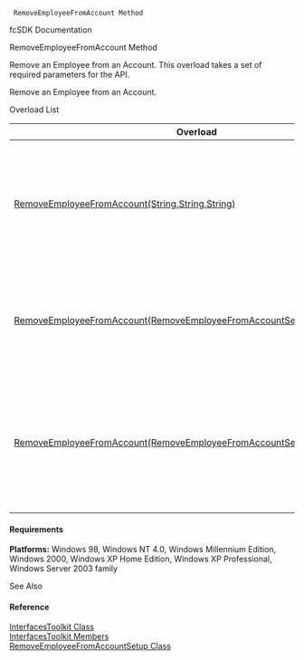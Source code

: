﻿     RemoveEmployeeFromAccount Method                                                   

fcSDK Documentation

RemoveEmployeeFromAccount Method

Remove an Employee from an Account. This overload takes a set of required parameters for the API.

Remove an Employee from an Account.

Overload List

| Overload | Description |
| --- | --- |
| [RemoveEmployeeFromAccount(String,String,String)](FChoice.Toolkits.Clarify~FChoice.Toolkits.Clarify.Interfaces.InterfacesToolkit~RemoveEmployeeFromAccount(String,String,String).md) | Remove an Employee from an Account. This overload takes a set of required parameters for the API.   |
| [RemoveEmployeeFromAccount(RemoveEmployeeFromAccountSetup)](FChoice.Toolkits.Clarify~FChoice.Toolkits.Clarify.Interfaces.InterfacesToolkit~RemoveEmployeeFromAccount(RemoveEmployeeFromAccountSetup).md) | Remove an Employee from an Account. This overload takes a setup object.   |
| [RemoveEmployeeFromAccount(RemoveEmployeeFromAccountSetup,IDbTransaction)](FChoice.Toolkits.Clarify~FChoice.Toolkits.Clarify.Interfaces.InterfacesToolkit~RemoveEmployeeFromAccount(RemoveEmployeeFromAccountSetup,IDbTransaction).md) | Remove an Employee from an Account. This overload takes a setup object and a database transaction.   |

#### Requirements

**Platforms:** Windows 98, Windows NT 4.0, Windows Millennium Edition, Windows 2000, Windows XP Home Edition, Windows XP Professional, Windows Server 2003 family

See Also

#### Reference

[InterfacesToolkit Class](FChoice.Toolkits.Clarify~FChoice.Toolkits.Clarify.Interfaces.InterfacesToolkit.md)  
[InterfacesToolkit Members](FChoice.Toolkits.Clarify~FChoice.Toolkits.Clarify.Interfaces.InterfacesToolkit_members.md)  
[RemoveEmployeeFromAccountSetup Class](FChoice.Toolkits.Clarify~FChoice.Toolkits.Clarify.Interfaces.RemoveEmployeeFromAccountSetup.md)